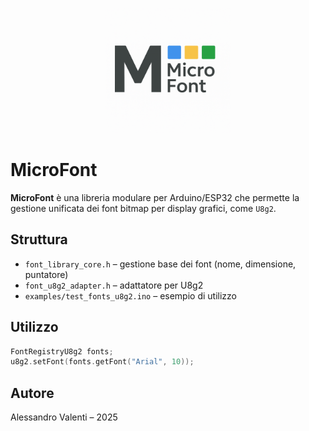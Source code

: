 <p align="center">
  <img src="assets/microfont_logo.png" alt="MicroFont Logo" width="200"/>
</p>

# MicroFont

**MicroFont** è una libreria modulare per Arduino/ESP32 che permette la gestione unificata dei font bitmap per display grafici, come `U8g2`.

## Struttura

- `font_library_core.h` – gestione base dei font (nome, dimensione, puntatore)
- `font_u8g2_adapter.h` – adattatore per U8g2
- `examples/test_fonts_u8g2.ino` – esempio di utilizzo

## Utilizzo

```cpp
FontRegistryU8g2 fonts;
u8g2.setFont(fonts.getFont("Arial", 10));
```

## Autore

Alessandro Valenti – 2025
